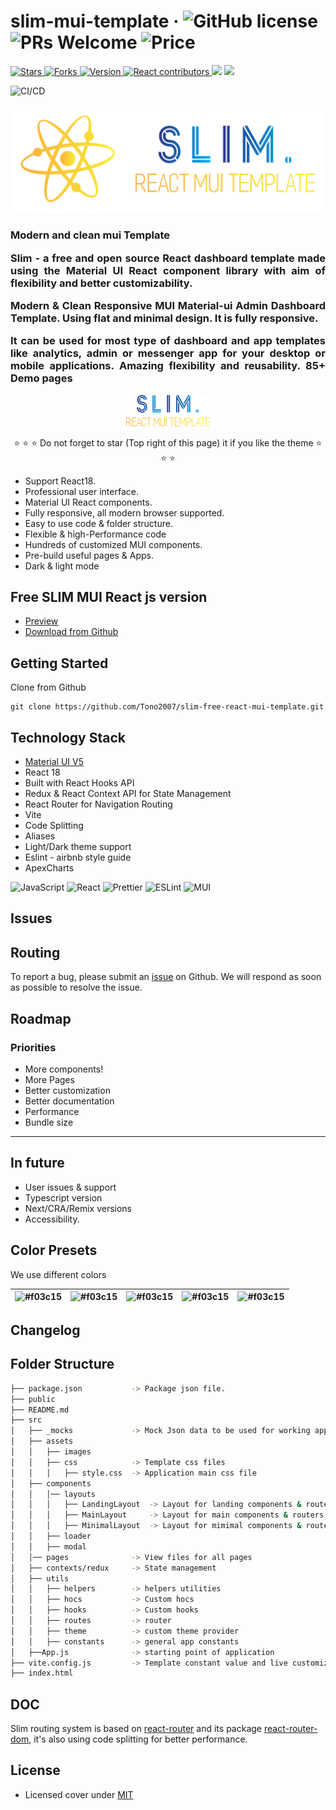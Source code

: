 # slim-mui-template &middot; ![GitHub license](https://img.shields.io/badge/license-MIT-blue.svg) ![PRs Welcome](https://img.shields.io/badge/PRs-welcome-brightgreen.svg) ![Price](https://img.shields.io/badge/price-FREE-0098f7.svg)

<a href="https://github.com/Tono2007/slim-free-react-mui-template/stargazers">
  <img alt="Stars" src="https://img.shields.io/github/stars/Tono2007/slim-free-react-mui-template?style=social">
<a href="https://github.com/Tono2007/slim-free-react-mui-template/forks">
  <img alt="Forks" src="https://img.shields.io/github/forks/Tono2007/slim-free-react-mui-template?style=social">
</a>
<a href="https://github.com/Tono2007/slim-free-react-mui-template/releases">
  <img alt="Version" src="https://img.shields.io/github/package-json/v/Tono2007/slim-free-react-mui-template?filename=complete%2Fpackage.json">
</a>
<a href="https://github.com/Tono2007/slim-free-react-mui-template/graphs/contributors">
  <img alt="React contributors" src="https://img.shields.io/github/contributors/Tono2007/slim-free-react-mui-template">
</a>
<a href="https://github.com/Tono2007/slim-free-react-mui-template/releases"><img src="https://img.shields.io/github/release/Tono2007/slim-free-react-mui-template"></a>
<a href="https://github.com/Tono2007/slim-free-react-mui-template/issues"><img src="https://img.shields.io/badge/contributions-welcome-brightgreen.svg?style=flat"></a>

![CI/CD](https://github.com/Tono2007/slim-free-react-mui-template/workflows/pipeline/badge.svg)

<div align="center">
<img src="src/assets/images/logo/png/Color_logo_nobg.png" />  
</div>
<h3 align="justify">Modern and clean mui Template

Slim - a free and open source React dashboard template made using the Material UI React component library with aim of flexibility and better customizability.

Modern & Clean Responsive MUI Material-ui Admin Dashboard Template. Using flat and minimal design. It is fully responsive.

It can be used for most type of dashboard and app templates like analytics, admin or messenger app for your desktop or mobile applications. Amazing flexibility and reusability. **85+** Demo pages </h3>

<div align="center">
<img src="src/assets/images/logo/png/Color_logotext_nobg.png"  height="50px"/>  

⭐ ⭐ ⭐ Do not forget to star (Top right of this page) it if you like the theme ⭐ ⭐ ⭐
</div>



-   Support React18.
-   Professional user interface.
-   Material UI React components.
-   Fully responsive, all modern browser supported.
-   Easy to use code & folder structure.
-   Flexible & high-Performance code
-   Hundreds of customized MUI components.
-   Pre-build useful pages & Apps.
-   Dark & light mode

## Free SLIM MUI React js version

-   [Preview](https://slim-free-react-mui-template.netlify.app/)
-   [Download from Github](https://github.com/Tono2007/slim-free-react-mui-template)

## Getting Started

Clone from Github

```
git clone https://github.com/Tono2007/slim-free-react-mui-template.git
```

## Technology Stack

-   [Material UI V5](https://mui.com/)
-   React 18
-   Built with React Hooks API
-   Redux & React Context API for State Management
-   React Router for Navigation Routing
-   Vite
-   Code Splitting
-   Aliases
-   Light/Dark theme support
-   Eslint - airbnb style guide
-   ApexCharts

![JavaScript](https://img.shields.io/badge/JavaScript-%23323330.svg?style=for-the-badge&logo=Javascript&logoColor=%23F7DF1E)
![React](https://img.shields.io/badge/React-149eca?style=for-the-badge&logo=react&logoColor=fff)
![Prettier](https://img.shields.io/badge/Prettier-crimson?style=for-the-badge&logo=Prettier&logoColor=fff)
![ESLint](https://img.shields.io/badge/ESLint-000?style=for-the-badge&logo=ESLint&logoColor=fff)
![MUI](https://img.shields.io/badge/Material%20UI-007FFF?style=for-the-badge&logo=mui&logoColor=white)

## Issues

## Routing

To report a bug, please submit an [issue](https://github.com/Tono2007/slim-free-react-mui-template/issues) on Github. We will respond as soon as possible to resolve the issue.

## Roadmap
### Priorities
- More components!
- More Pages
- Better customization
- Better documentation
- Performance
- Bundle size
---
## In future
- User issues & support
- Typescript version
- Next/CRA/Remix versions
- Accessibility.


## Color Presets

We use different colors

| ![#f03c15](https://placehold.it/40/1560BD/1560BD?text=.) | ![#f03c15](https://placehold.it/40/FEC604/FEC604?text=.) | ![#f03c15](https://placehold.it/40/E219D7/E219D7?text=.) | ![#f03c15](https://placehold.it/40/17A3F1/17A3F1?text=.) | ![#f03c15](https://placehold.it/40/F0F2F7/F0F2F7?text=.) |
| -------------------------------------------------------- | -------------------------------------------------------- | -------------------------------------------------------- | -------------------------------------------------------- | -------------------------------------------------------- |

## Changelog

<!-- https://ascii-tree-generator.com/ -->

## Folder Structure

```bash
├── package.json           -> Package json file.
├── public
├── README.md
├── src
│   ├── _mocks             -> Mock Json data to be used for working apps
│   ├── assets
│   │   ├── images
│   │   ├── css            -> Template css files
│   │   │   ├── style.css  -> Application main css file
│   ├── components
│   │   │── layouts
│   │   │   ├── LandingLayout  -> Layout for landing components & routers
│   │   │   ├── MainLayout     -> Layout for main components & routers
│   │   │   ├── MinimalLayout  -> Layout for mimimal components & routers
│   │   ├── loader
│   │   ├── modal
│   │── pages              -> View files for all pages
│   ├── contexts/redux     -> State management
│   ├── utils
│   │   ├── helpers        -> helpers utilities
│   │   ├── hocs           -> Custom hocs
│   │   ├── hooks          -> Custom hooks
│   │   ├── routes         -> router
│   │   ├── theme          -> custom theme provider
│   │   ├── constants      -> general app constants
│   ├──App.js              -> starting point of application
├── vite.config.js         -> Template constant value and live customization
├── index.html
```

## DOC

Slim routing system is based on [react-router](https://reacttraining.com/react-router) and its package [react-router-dom](https://reactrouter.com/en/main), it's also using code splitting for better performance.

## License

-   Licensed cover under [MIT](https://github.com/codedthemes/datta-able-bootstrap-dashboard/blob/master/LICENSE)
